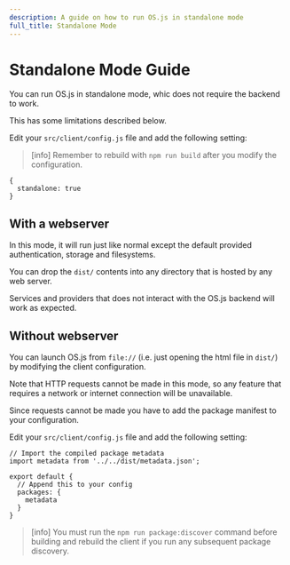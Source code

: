 ```yaml
---
description: A guide on how to run OS.js in standalone mode
full_title: Standalone Mode
---
```


# Standalone Mode Guide

You can run OS.js in standalone mode, whic does not require the backend to work.

This has some limitations described below.

Edit your `src/client/config.js` file and add the following setting:

> [info] Remember to rebuild with `npm run build` after you modify the configuration.

```javscript
{
  standalone: true
}
```

## With a webserver

In this mode, it will run just like normal except the default provided authentication, storage and filesystems.

You can drop the `dist/` contents into any directory that is hosted by any web server.

Services and providers that does not interact with the OS.js backend will work as expected.

## Without webserver

You can launch OS.js from `file://` (i.e. just opening the html file in `dist/`) by modifying the client configuration.

Note that HTTP requests cannot be made in this mode, so any feature that requires a network or internet connection will be unavailable.

Since requests cannot be made you have to add the package manifest to your configuration.

Edit your `src/client/config.js` file and add the following setting:

```javscript
// Import the compiled package metadata
import metadata from '../../dist/metadata.json';

export default {
  // Append this to your config
  packages: {
    metadata
  }
}
```

> [info] You must run the `npm run package:discover` command before building and rebuild the client if you run any subsequent package discovery.

